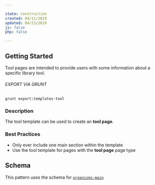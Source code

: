 ```yaml
---

state: construction
created: 04/11/2019
updated: 04/23/2019
js: false
php: false

---
```


## Getting Started

Tool pages are intended to provide users with some information about a specific library tool.

###### EXPORT VIA GRUNT

```
grunt export:templates-tool
```


### Description

The tool template can be used to create an **tool page**.


### Best Practices

- Only ever include one main section within the template
- Use the tool template for pages with the **tool page** page type


## Schema

This pattern uses the schema for [`organisms-main`][organisms-main]

[organisms-main]: /patterns/50-organisms-main-main/50-organisms-main-main.html

